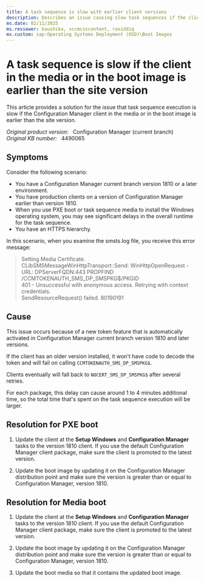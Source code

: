 ```yaml
---
title: A task sequence is slow with earlier client versions
description: Describes an issue causing slow task sequences if the client in the media, or in the boot image, is earlier than the site version. Provides a resolution.
ms.date: 02/11/2025
ms.reviewer: kaushika, sccmcsscontent, rasiddiq
ms.custom: sap:Operating Systems Deployment (OSD)\Boot Images
---
```

# A task sequence is slow if the client in the media or in the boot image is earlier than the site version

This article provides a solution for the issue that task sequence execution is slow if the Configuration Manager client in the media or in the boot image is earlier than the site version.

_Original product version:_ &nbsp; Configuration Manager (current branch)  
_Original KB number:_ &nbsp; 4490065

## Symptoms

Consider the following scenario:

- You have a Configuration Manager current branch version 1810 or a later environment.
- You have production clients on a version of Configuration Manager earlier than version 1810.
- When you use PXE boot or task sequence media to install the Windows operating system, you may see significant delays in the overall runtime for the task sequence.
- You have an HTTPS hierarchy.

In this scenario, when you examine the smsts.log file, you receive this error message:

> Setting Media Certificate.  
> CLibSMSMessageWinHttpTransport::Send: WinHttpOpenRequest - URL: DPServerFQDN:443 PROPFIND /CCMTOKENAUTH_SMS_DP_SMSPKG$/PKGID  
> 401 - Unsuccessful with anonymous access. Retrying with context credentials.  
> SendResourceRequest() failed. 80190191

## Cause

This issue occurs because of a new token feature that is automatically activated in Configuration Manager current branch version 1810 and later versions.

If the client has an older version installed, it won't have code to decode the token and will fail on calling `CCMTOKENAUTH_SMS_DP_SMSPKG$`.

Clients eventually will fall back to `NOCERT_SMS_DP_SMSPKG$` after several retries.

For each package, this delay can cause around 1 to 4 minutes additional time, so the total time that's spent on the task sequence execution will be larger.

## Resolution for PXE boot

1. Update the client at the **Setup Windows** and **Configuration Manager** tasks to the version 1810 client. If you use the default Configuration Manager client package, make sure the client is promoted to the latest version.

1. Update the boot image by updating it on the Configuration Manager distribution point and make sure the version is greater than or equal to Configuration Manager, version 1810.

## Resolution for Media boot

1. Update the client at the **Setup Windows** and **Configuration Manager** tasks to the version 1810 client. If you use the default Configuration Manager client package, make sure the client is promoted to the latest version.

1. Update the boot image by updating it on the Configuration Manager distribution point and make sure the version is greater than or equal to Configuration Manager, version 1810.

1. Update the boot media so that it contains the updated boot image.
